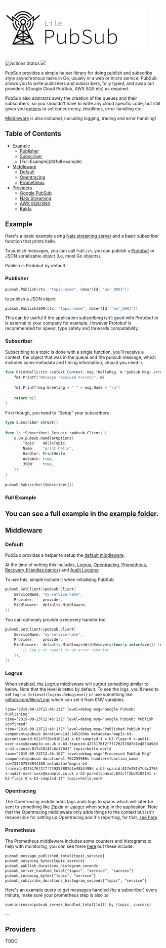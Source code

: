 ![logo](./docs/logo.png)
--
![Actions Status](https://github.com/lileio/pubsub/workflows/Test/badge.svg) [![](https://godoc.org/github.com/lileio/pubsub?status.svg)](http://godoc.org/github.com/lileio/pubsub)

PubSub provides a simple helper library for doing publish and subscribe style asynchronous tasks in Go, usually in a web or micro service. PubSub allows you to write publishers and subscribers, fully typed, and swap out providers (Google Cloud PubSub, AWS SQS etc) as required. 

PubSub also abstracts away the creation of the queues and their subscribers, so you shouldn't have to write any cloud specific code, but still gives you [options](https://godoc.org/github.com/lileio/pubsub#HandlerOptions) to set concurrency, deadlines, error handling etc.

[Middleware](https://github.com/lileio/pubsub/tree/master/middleware) is also included, including logging, tracing and error handling!


## Table of Contents

- [Example](#example)
  * [Publisher](##publisher)
  * [Subscriber](##subscriber)
  * [Full Example](##full example)
- [Middleware](#middleware)
  * [Default](##default)
  * [Opentracing](##opentracing)
  * [Prometheus](##prometheus)
- [Providers](#providers)
  * [Google PubSub](##google)
  * [Nats Streaming](##nats)
  * [AWS SQS/SNS](##sqs)
  * [Kakfa](##kafka)

## Example

Here's a basic example using [Nats streaming server](https://nats-io.github.io/docs/nats_streaming/intro.html) and a basic subscriber function that prints hello.


To publish messages, you can call `Publish`, you can publish a [Protobuf](https://developers.google.com/protocol-buffers/docs/gotutorial) or JSON serializable object (i.e, most Go objects).

Publish is Protobuf by default..

### Publisher

``` go
pubsub.Publish(ctx, "topic-name", &User{Id: "usr_0001"})
```

to publish a JSON object

``` go
pubsub.PublishJSON(ctx, "topic-name", &User{Id: "usr_0001"})
```

This can be useful if the application subscribing isn't good with Protobuf or is external to your company for example. However Protobuf is recommended for speed, type safety and forwards compatability.

### Subscriber

Subscribing to a topic is done with a single function, you'll receive a context, the object that was in the queue and the pubsub message, which includes some metadata and timing information, should you need it.

``` go
func PrintHello(ctx context.Context, msg *HelloMsg, m *pubsub.Msg) error {
	fmt.Printf("Message received %+v\n\n", m)

	fmt.Printf(msg.Greeting + " " + msg.Name + "\n")

	return nil
}
```

First though, you need to "Setup" your subscribers

``` go
type Subscriber struct{}

func (s *Subscriber) Setup(c *pubsub.Client) {
	c.On(pubsub.HandlerOptions{
		Topic:   HelloTopic,
		Name:    "print-hello",
		Handler: PrintHello,
		AutoAck: true,
		JSON:    true,
	})
}

pubsub.Subscribe(&Subscriber{})
```

### Full Example

You can see a full example in the [example folder](https://github.com/lileio/pubsub/tree/master/example).
--

## Middleware

### Default

PubSub provides a helper to setup the [default middleware](https://github.com/lileio/pubsub/blob/master/middleware/defaults/defaults.go).

At the time of writing this includes, [Logrus](https://github.com/sirupsen/logrus), [Opentracing](https://github.com/opentracing/opentracing-go), [Prometheus](https://github.com/lileio/pubsub/blob/master/middleware/prometheus/prometheus.go), [Recovery (Handles panics)](https://github.com/lileio/pubsub/blob/master/middleware/recover/recover.go) and [Audit Logging](https://github.com/lileio/pubsub/blob/master/middleware/audit/audit.go)

To use this, simple include it when initialising PubSub

```go
pubsub.SetClient(&pubsub.Client{
	ServiceName: "my-service-name",
	Provider:    provider,
	Middleware:  defaults.Middleware,
})
```

You can optionaly provide a recovery handler too.

```go
pubsub.SetClient(&pubsub.Client{
	ServiceName: "my-service-name",
	Provider:    provider,
	Middleware:  defaults.MiddlewareWithRecovery(func(p interface{}) (err error){
		// log p or report to an error reporter
	}),
})
```

### Logrus

When enabled, the Logrus middleware will output something similar to below. Note that the level is `DEBUG` by default. To see the logs, you'll need to set `logrus.SetLevel(logrus.DebugLevel)` or use something like [github.com/lileio/Logr](https://github.com/lileio/logr/blob/master/logr.go#L44) which can set it from ENV variables.

```
time="2019-09-23T12:46:13Z" level=debug msg="Google Pubsub: Publishing"
time="2019-09-23T12:46:13Z" level=debug msg="Google Pubsub: Publish confirmed"
time="2019-09-23T12:46:13Z" level=debug msg="Published PubSub Msg" component=pubsub duration=143.545203ms metadata="map[x-b3-parentspanid:622cff2be9102141 x-b3-sampled:1 x-b3-flags:0 x-audit-user:xxxx@example.co.uk x-b3-traceid:4275176f2f7f729257887d1e4853498d x-b3-spanid:017e28147c6c3704]" topic=hello.world
time="2019-09-23T12:46:16Z" level=debug msg="Processed PubSub Msg" component=pubsub duration=1.702259988s handler=function_name id=734207593944188 metadata="map[x-b3-traceid:4275176f2f7f729257887d1e4853498d x-b3-spanid:017e28147c6c3704 x-audit-user:xxxx@example.co.uk x-b3-parentspanid:622cff2be9102141 x-b3-flags:0 x-b3-sampled:1]" topic=hello.work
```

### Opentracing

The Opentracing middle adds tags ands logs to spans which will later be sent to something like [Zipkin](https://zipkin.io/) or [Jaeger](https://www.jaegertracing.io/) when setup in the application. Note that the Opentracing middleware only adds things to the context but isn't responsible for setting up Opentracing and it's reporting, for that, [see here](https://github.com/opentracing/opentracing-go).

### Prometheus

The Prometheus middleware includes some counters and histograms to help with monitoring, you can see there [here](https://github.com/lileio/pubsub/blob/master/middleware/prometheus/prometheus.go#L13) but these include.

```
pubsub_message_published_total{topic,service}
pubsub_outgoing_bytes{topic,service}
pubsub_publish_durations_histogram_seconds
pubsub_server_handled_total{"topic", "service", "success"}
pubsub_incoming_bytes{"topic", "service"}
pubsub_subscribe_durations_histogram_seconds{"topic", "service"}

```

Here's an example query to get messages handled (by a subscriber) every minute, make sure your prometheus step is also `1m`

```
sum(increase(pubsub_server_handled_total[1m])) by (topic, success)
```

--

## Providers
TODO
